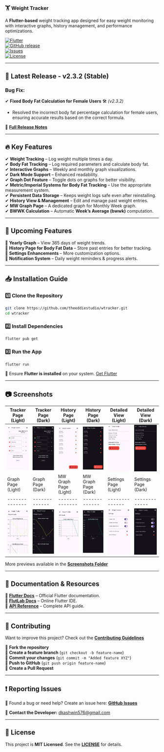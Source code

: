 ### 🏋️ **Weight Tracker**  

A **Flutter-based** weight tracking app designed for easy weight monitoring with interactive graphs, history management, and performance optimizations.

[![Flutter](https://img.shields.io/badge/Flutter-v3.16-blue?logo=flutter)](https://flutter.dev)  
[![GitHub release](https://img.shields.io/github/v/release/theeddiestudio/wtracker?include_prereleases)](https://github.com/theeddiestudio/wtracker/releases)  
[![Issues](https://img.shields.io/github/issues/theeddiestudio/wtracker)](https://github.com/theeddiestudio/wtracker/issues)  
[![License](https://img.shields.io/github/license/theeddiestudio/wtracker)](https://github.com/theeddiestudio/wtracker/blob/main/LICENSE)  

---

## 📢 **Latest Release - v2.3.2 (Stable)**  

### **Bug Fix:**  

✔ **Fixed Body Fat Calculation for Female Users** 🛠️ *(v2.3.2)*  
   - Resolved the incorrect body fat percentage calculation for female users, ensuring accurate results based on the correct formula.

📌 **[Full Release Notes](https://github.com/theeddiestudio/wtracker/releases)**  

---

## 🔥 **Key Features**  

✔ **Weight Tracking** – Log weight multiple times a day.  
✔ **Body Fat Tracking** – Log required parameters and calculate body fat.  
✔ **Interactive Graphs** – Weekly and monthly graph visualizations.  
✔ **Dark Mode Support** – Enhanced readability.  
✔ **Graph Dot Feature** – Toggle dots on graphs for better visibility.  
✔ **Metric/Imperial Systems for Body Fat Tracking** – Use the appropriate measurement system.  
✔ **Persistent Data Storage** – Keeps weight logs safe even after reinstalling.  
✔ **History View & Management** – Edit and manage past weight entries.  
✔ **MW Graph Page** – A dedicated graph for Monthly Week graph.  
✔ **BWWK Calculation** – Automatic **Week’s Average (bwwk)** computation.  

---

## 🚀 **Upcoming Features**  

🔹 **Yearly Graph** – View 365 days of weight trends.  
🔹 **History Page for Body Fat Data** – Store past entries for better tracking.  
🔹 **Settings Enhancements** – More customization options.  
🔹 **Notification System** – Daily weight reminders & progress alerts.  

---

## 📥 **Installation Guide**  

### **1️⃣ Clone the Repository**  
```sh
git clone https://github.com/theeddiestudio/wtracker.git
cd wtracker
```

### **2️⃣ Install Dependencies**  
```sh
flutter pub get
```

### **3️⃣ Run the App**  
```sh
flutter run
```

🔹 Ensure **Flutter is installed** on your system. [Get Flutter](https://flutter.dev/docs/get-started/install)  

---

## 📷 **Screenshots**  

| Tracker Page (Light) | Tracker Page (Dark) | History Page (Light) | History Page (Dark) | Detailed View (Light) | Detailed View (Dark) |
|--------------|-------------|--------------|-------------|--------------|-------------|
| ![Light](https://github.com/theeddiestudio/wtracker/blob/main/screenshots/tracker%20page/tracker%20-%20light%20mode.jpg?raw=true) | ![Dark](https://github.com/theeddiestudio/wtracker/blob/main/screenshots/tracker%20page/tracker%20-%20dark%20mode.jpg?raw=true) | ![Light](https://github.com/theeddiestudio/wtracker/blob/main/screenshots/history%20page/history%20-%20light%20mode.jpg?raw=true) | ![Dark](https://github.com/theeddiestudio/wtracker/blob/main/screenshots/history%20page/history%20-%20dark%20mode.jpg?raw=true) | ![Light](https://github.com/theeddiestudio/wtracker/blob/main/screenshots/history%20page/detail%20-%20light%20mode.jpg?raw=true) | ![Dark](https://github.com/theeddiestudio/wtracker/blob/main/screenshots/history%20page/detail%20-%20dark%20mode.jpg?raw=true) |
| Graph Page (Light) | Graph Page (Dark) | MW Graph Page (Light) | MW Graph Page (Dark) | Settings Page (Light) | Settings Page (Dark) |
|--------------|-------------|--------------|-------------|--------------|-------------|
| ![Light](https://github.com/theeddiestudio/wtracker/blob/main/screenshots/graph%20page/graph%20-%20light%20mode.jpg?raw=true) | ![Dark](https://github.com/theeddiestudio/wtracker/blob/main/screenshots/graph%20page/graph%20-%20dark%20mode.jpg?raw=true) | ![Light](https://github.com/theeddiestudio/wtracker/blob/main/screenshots/mw%20graph/mwgraph%20-%20light%20mode.jpg?raw=true) | ![Dark](https://github.com/theeddiestudio/wtracker/blob/main/screenshots/mw%20graph/mwgraph%20-%20dark%20mode.jpg?raw=true) | ![Light](https://github.com/theeddiestudio/wtracker/blob/main/screenshots/settings%20page/settings%20-%20light%20mode.jpg?raw=true) | ![Dark](https://github.com/theeddiestudio/wtracker/blob/main/screenshots/settings%20page/settings%20-%20dark%20mode.jpg?raw=true) |

More previews available in the **[Screenshots Folder](https://github.com/theeddiestudio/wtracker/screenshots)**  

---

## 📖 **Documentation & Resources**  

🔹 **[Flutter Docs](https://flutter.dev/docs)** – Official Flutter documentation.  
🔹 **[FlutLab Docs](https://flutlab.io/docs)** – Online Flutter IDE.  
🔹 **[API Reference](https://flutter.dev/docs/reference/api)** – Complete API guide.  

---

## 🤝 **Contributing**  

Want to improve this project? Check out the **[Contributing Guidelines](https://github.com/theeddiestudio/wtracker/CONTRIBUTING.md)**  

🔹 **Fork the repository**  
🔹 **Create a feature branch** (`git checkout -b feature-name`)  
🔹 **Commit your changes** (`git commit -m "Added feature XYZ"`)  
🔹 **Push to GitHub** (`git push origin feature-name`)  
🔹 **Create a Pull Request**  

---

## ❗ **Reporting Issues**  

🚀 Found a bug or need help? Create an issue here: **[GitHub Issues](https://github.com/theeddiestudio/wtracker/issues)**  

📧 **Contact the Developer:** [dkashwin576@gmail.com](mailto:dkashwin576@gmail.com)  

---

## 📜 **License**  

This project is **MIT Licensed**. See the **[LICENSE](https://github.com/theeddiestudio/wtracker/blob/main/LICENSE)** for details.  
